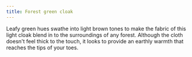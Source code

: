 ```yaml
---
title: Forest green cloak
---
```


Leafy green hues swathe into light brown tones to make the fabric of
this light cloak blend in to the surroundings of any forest. Although
the cloth doesn't feel thick to the touch, it looks to provide an
earthly warmth that reaches the tips of your toes.